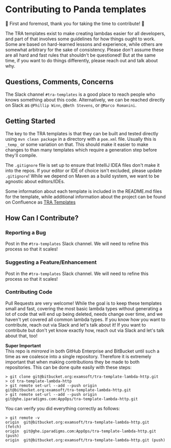 # Contributing to Panda templates

:tada: First and foremost, thank you for taking the time to contribute! :tada:

The TRA templates exist to make creating lambdas easier for all developers, and part of that involves some guidelines
for how things ought to work. Some are based on hard-learned lessons and experience, while others are somewhat arbitrary
for the sake of consistency. Please don't assume these are all hard and fast rules that shouldn't be questioned! But at
the same time, if you want to do things differently, please reach out and talk about why.

## Questions, Comments, Concerns

The Slack channel `#tra-templates` is a good place to reach people who knows something about this
code. Alternatively, we can be reached directly on Slack as `@Phillip Winn`, `@Beth Stevens`, or `@Marco Romanini`.

## Getting Started

The key to the TRA templates is that they can be built and tested directly using `mvn clean package` in a directory
with a `pom.xml` file. Usually this is
`_temp_` or some variation on that. This should make it easier to make changes to than many templates which require a
generation step before they'll compile.

The `.gitignore` file is set up to ensure that IntelliJ IDEA files don't make it into the repos. If your editor or IDE
of choice isn't excluded, please update
`.gitignore`! While we depend on Maven as a build system, we want to be agnostic about editors/IDEs.

Some information about each template is included in the README.md files for the template, while additional information
about the project can be found on Confluence
as [TRA Templates](https://turnitin.atlassian.net/wiki/spaces/refarch/pages/94080598036/TRA+Templates)

## How Can I Contribute?

### Reporting a Bug

Post in the `#tra-templates` Slack channel. We will need to refine this process so that it scales!

### Suggesting a Feature/Enhancement

Post in the `#tra-templates` Slack channel. We will need to refine this process so that it scales!

### Contributing Code

Pull Requests are very welcome! While the goal is to keep these templates small and fast, covering the most basic lambda
types without generating a lot of code that will end up being deleted, needs change over time, and we haven't yet
covered all common lambda types. If you know how you want to contribute, reach out via Slack and let's talk about it! If
you want to contribute but don't yet know exactly how, reach out via Slack and let's talk about that, too!

**Super Important**  
This repo is *mirrored* in both GitHub Enterprise and BitBucket until such a time as we coalesce into a single
repository.  Therefore it is extremely important that when making contributions they be made to both repositories.  This can
be done quite easily with these steps:

    > git clone git@bitbucket.org:examsoft/tra-template-lambda-http.git
    > cd tra-template-lambda-http
    > git remote set-url --add --push origin git@bitbucket.org:examsoft/tra-template-lambda-http.git
    > git remote set-url --add --push origin git@ghe.iparadigms.com:AppOps/tra-template-lambda-http.git

You can verify you did everything correctly as follows:

    > git remote -v
    origin	git@bitbucket.org:examsoft/tra-template-lambda-http.git (fetch)
    origin	git@ghe.iparadigms.com:AppOps/tra-template-lambda-http.git (push)
    origin	git@bitbucket.org:examsoft/tra-template-lambda-http.git (push)
